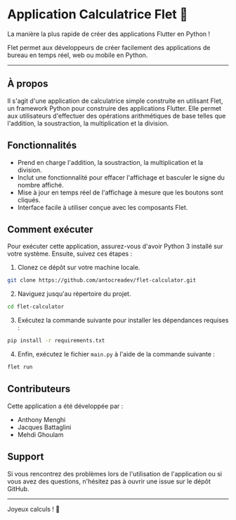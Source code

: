 # Application Calculatrice Flet 🧮

La manière la plus rapide de créer des applications Flutter en Python !

Flet permet aux développeurs de créer facilement des applications de bureau en temps réel, web ou mobile en Python.

---

## À propos

Il s'agit d'une application de calculatrice simple construite en utilisant Flet, un framework Python pour construire des applications Flutter. 
Elle permet aux utilisateurs d'effectuer des opérations arithmétiques de base telles que l'addition, la soustraction, la multiplication et la division.

## Fonctionnalités

- Prend en charge l'addition, la soustraction, la multiplication et la division.
- Inclut une fonctionnalité pour effacer l'affichage et basculer le signe du nombre affiché.
- Mise à jour en temps réel de l'affichage à mesure que les boutons sont cliqués.
- Interface facile à utiliser conçue avec les composants Flet.

## Comment exécuter

Pour exécuter cette application, assurez-vous d'avoir Python 3 installé sur votre système. Ensuite, suivez ces étapes :

1. Clonez ce dépôt sur votre machine locale.
  ```bash
  git clone https://github.com/antocreadev/flet-calculator.git
  ```
2. Naviguez jusqu'au répertoire du projet.
```bash
cd flet-calculator
```
3. Exécutez la commande suivante pour installer les dépendances requises :
```bash
pip install -r requirements.txt
```
4. Enfin, exécutez le fichier `main.py` à l'aide de la commande suivante :
```bash
flet run
```


## Contributeurs

Cette application a été développée par :
- Anthony Menghi
- Jacques Battaglini
- Mehdi Ghoulam

## Support

Si vous rencontrez des problèmes lors de l'utilisation de l'application ou si vous avez des questions, n'hésitez pas à ouvrir une issue sur le dépôt GitHub.

---

Joyeux calculs ! 🚀